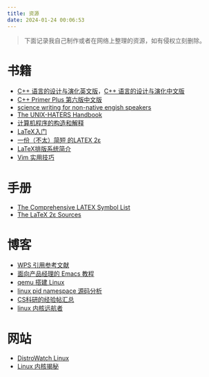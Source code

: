 ```yaml
---
title: 资源
date: 2024-01-24 00:06:53
---
```


> 下面记录我自己制作或者在网络上整理的资源，如有侵权立刻删除。

# 书籍

- [C++ 语言的设计与演化英文版](https://github.com/Thysrael/Resource/blob/main/books/The%20Design%20and%20Evolution%20of%20C%2B%2B-en.pdf)，[C++ 语言的设计与演化中文版](https://github.com/Thysrael/Resource/blob/main/books/The%20Design%20and%20Evolution%20of%20C%2B%2B-zh.pdf)
- [C++ Primer Plus 第六版中文版](https://github.com/Thysrael/Resource/blob/main/books/C%2B%2B%20Primer%20plus-6-zh.pdf)
- [science writing for non-native engish speakers](https://github.com/Thysrael/Resource/blob/main/books/science_writing_for_non-native_engish_speakers.pdf)
- [The UNIX-HATERS Handbook](https://github.com/Thysrael/Resource/blob/main/books/The%20UNIX-HATERS%20Handbook.pdf)
- [计算机程序的构造和解释](https://github.com/Thysrael/Resource/blob/main/books/%E8%AE%A1%E7%AE%97%E6%9C%BA%E7%A8%8B%E5%BA%8F%E7%9A%84%E6%9E%84%E9%80%A0%E5%92%8C%E8%A7%A3%E9%87%8A.pdf)
- [LaTeX入门](https://github.com/Thysrael/Resource/blob/main/books/LaTeX%E5%85%A5%E9%97%A8.pdf)
- [一份（不太）简短 的LATEX 2ε](https://github.com/Thysrael/Resource/blob/main/books/%E4%B8%80%E4%BB%BD%EF%BC%88%E4%B8%8D%E5%A4%AA%EF%BC%89%E7%AE%80%E7%9F%AD%E7%9A%84%20LATEX%202%CE%B5.pdf)
- [LaTeX排版系统简介](https://github.com/Thysrael/Resource/blob/main/books/LaTeX%E6%8E%92%E7%89%88%E7%B3%BB%E7%BB%9F%E7%AE%80%E4%BB%8B.pdf)
- [Vim 实用技巧](https://github.com/Thysrael/Resource/blob/main/books/Vim%E5%AE%9E%E7%94%A8%E6%8A%80%E5%B7%A7.pdf)

# 手册

- [The Comprehensive LATEX Symbol List](https://github.com/Thysrael/Resource/blob/main/manuals/The%20Comprehensive%20LATEX%20Symbol%20List.pdf)
- [The LaTeX 2ε Sources](https://github.com/Thysrael/Resource/blob/main/manuals/The%20LaTeX%202%CE%B5%20Sources.pdf)

# 博客

- [WPS 引用参考文献](https://zhuanlan.zhihu.com/p/358513802)
- [面向产品经理的 Emacs 教程](https://remacs.fun/)
- [qemu 搭建 Linux](https://www.cnblogs.com/lvzh/p/14907592.html)
- [linux pid namespace 源码分析](https://zhuanlan.zhihu.com/p/335171876)
- [CS科研的经验帖汇总](https://zhaoxiahust.github.io/blog/index.html)
- [linux 内核远航者](https://cloud.tencent.com/developer/column/92632)

# 网站

- [DistroWatch Linux](https://distrowatch.com/)
- [Linux 内核揭秘](https://xinqiu.gitbooks.io/linux-insides-cn/content/)
